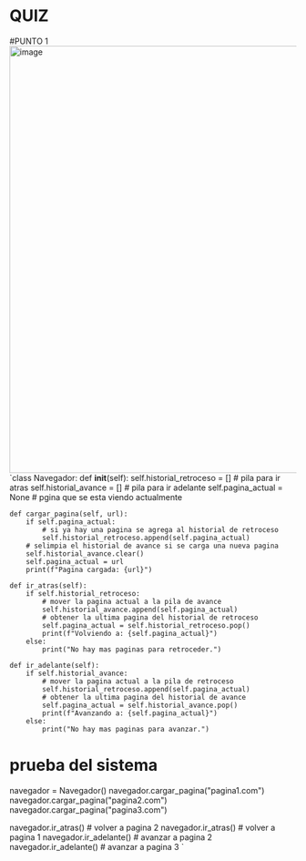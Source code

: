 # QUIZ

#PUNTO 1
<img width="1229" height="750" alt="image" src="https://github.com/user-attachments/assets/5bac0f85-a705-494b-a1d3-ecf870392317" />
`class Navegador:
    def __init__(self):
        self.historial_retroceso = []  # pila para ir atras
        self.historial_avance = []  # pila para ir adelante
        self.pagina_actual = None  # pgina que se esta viendo actualmente

    def cargar_pagina(self, url):
        if self.pagina_actual:
            # si ya hay una pagina se agrega al historial de retroceso
            self.historial_retroceso.append(self.pagina_actual)
        # selimpia el historial de avance si se carga una nueva pagina
        self.historial_avance.clear()
        self.pagina_actual = url
        print(f"Pagina cargada: {url}")

    def ir_atras(self):
        if self.historial_retroceso:
            # mover la pagina actual a la pila de avance
            self.historial_avance.append(self.pagina_actual)
            # obtener la ultima pagina del historial de retroceso
            self.pagina_actual = self.historial_retroceso.pop()
            print(f"Volviendo a: {self.pagina_actual}")
        else:
            print("No hay mas paginas para retroceder.")

    def ir_adelante(self):
        if self.historial_avance:
            # mover la pagina actual a la pila de retroceso
            self.historial_retroceso.append(self.pagina_actual)
            # obtener la ultima pagina del historial de avance
            self.pagina_actual = self.historial_avance.pop()
            print(f"Avanzando a: {self.pagina_actual}")
        else:
            print("No hay mas paginas para avanzar.")

# prueba del sistema
navegador = Navegador()
navegador.cargar_pagina("pagina1.com")
navegador.cargar_pagina("pagina2.com")
navegador.cargar_pagina("pagina3.com")

navegador.ir_atras()  # volver a pagina 2
navegador.ir_atras()  # volver a pagina 1
navegador.ir_adelante()  # avanzar a pagina 2
navegador.ir_adelante()  # avanzar a pagina 3
`
